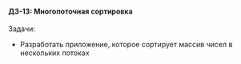 #### ДЗ-13: Многопоточная сортировка

Задачи:
- Разработать приложение, которое сортирует массив чисел в нескольких потоках
